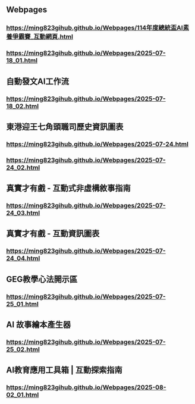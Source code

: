 ## Webpages
### https://ming823gihub.github.io/Webpages/114年度總統盃AI素養爭霸賽_互動網頁.html
### https://ming823gihub.github.io/Webpages/2025-07-18_01.html
## 自動發文AI工作流
### https://ming823gihub.github.io/Webpages/2025-07-18_02.html
## 東港迎王七角頭職司歷史資訊圖表
### https://ming823gihub.github.io/Webpages/2025-07-24.html
### https://ming823gihub.github.io/Webpages/2025-07-24_02.html
## 真實才有戲 - 互動式非虛構敘事指南
### https://ming823gihub.github.io/Webpages/2025-07-24_03.html
## 真實才有戲 - 互動資訊圖表
### https://ming823gihub.github.io/Webpages/2025-07-24_04.html
## GEG教學心法開示區
### https://ming823gihub.github.io/Webpages/2025-07-25_01.html
## AI 故事繪本產生器
### https://ming823gihub.github.io/Webpages/2025-07-25_02.html
## AI教育應用工具箱 | 互動探索指南
### https://ming823gihub.github.io/Webpages/2025-08-02_01.html
